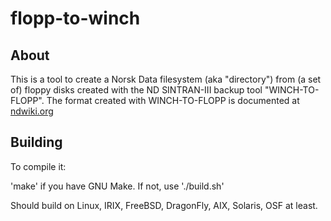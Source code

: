# flopp-to-winch

## About

This is a tool to create a Norsk Data filesystem (aka "directory") from
(a set of)
floppy disks created with the ND SINTRAN-III backup tool "WINCH-TO-FLOPP".
The format created with WINCH-TO-FLOPP is documented at
[ndwiki.org](http://www.ndwiki.org/wiki/WINCH-TO-FLOPP#Description_of_backup_format)

## Building

To compile it:

'make' if you have GNU Make. If not, use './build.sh'

Should build on Linux, IRIX, FreeBSD, DragonFly, AIX, Solaris, OSF at least.

